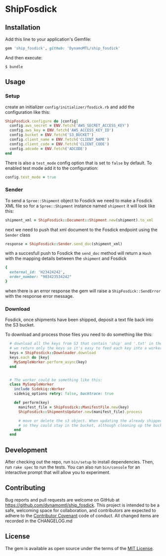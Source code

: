 # ShipFosdick

## Installation

Add this line to your application's Gemfile:

```ruby
gem 'ship_fosdick', github: 'DynamoMTL/ship_fosdick'
```

And then execute:
```shell
$ bundle
```

## Usage

### Setup

create an initializer `config/initializer/fosdick.rb` and add the configuration like this:

```ruby
ShipFosdick.configure do |config|
  config.aws_secret = ENV.fetch('AWS_SECRET_ACCESS_KEY')
  config.aws_key = ENV.fetch('AWS_ACCESS_KEY_ID')
  config.bucket = ENV.fetch('S3_BUCKET')
  config.client_name = ENV.fetch('CLIENT_NAME')
  config.client_code = ENV.fetch('CLIENT_CODE')
  config.adcode = ENV.fetch('ADCODE')
end
```

There is also a `test_mode` config option that is set to `false` by default.
To enabled test mode add it to the configuration:

```ruby
config.test_mode = true
```

### Sender

To send a `Spree::Shipment` object to Fosdick we need to make a Fosdick XML file
so for a `Spree::Shipment` instance named `shipment` it will look like this:
```ruby
shipment_xml = ShipFosdick::Document::Shipment.new(shipment).to_xml
```
next we need to push that xml document to the Fosdick endpoint using the `Sender` class

```ruby
response = ShipFosdick::Sender.send_doc(shipment_xml)
```

with a succesfull push to Fosdick the `send_doc` method will return a `Hash` with the mapping details between the `shipment` and Fosdick
```ruby
{
  external_id: 'H23424242',
  order_number: "903423534242"
}
```

when there is an error response the gem will raise a `ShipFosdick::SendError` with
the response error message.

### Download

Fosdick, once shipments have been shipped, deposit a text file back into the S3 bucket.

To download and process those files you need to do something like this:

```ruby
  # download all the keys from S3 that contain 'ship' and '.txt' in the key
  # we return only the keys so it's easy to feed each key into a worker
  keys = ShipFosdick::Downloader.download
  keys.each do |key|
    MySampleWorker.perform_async(key)
  end


  # The worker could be something like this:
  class MySampleWorker
    include Sidekiq::Worker
    sidekiq_options retry: false, backtrace: true

    def perform(key)
      manifest_file = ShipFosdick::ManifestFile.new(key)
      ShipFosdick::ShipmentsUpdater.new(manifest_file).process

      # move or delete the s3 object. When updating the already shipped shipments will be ignored.
      # so they could stay in the bucket, although cleaning up the bucket is recommended.
    end
  end
```

## Development

After checking out the repo, run `bin/setup` to install dependencies.
Then, run `rake spec` to run the tests. You can also run `bin/console` for an interactive prompt that will allow you to experiment.

## Contributing

Bug reports and pull requests are welcome on GitHub at https://github.com/dynamomtl/ship_fosdick.
This project is intended to be a safe,
welcoming space for collaboration,
and contributors are expected to adhere to the [Contributor Covenant](http://contributor-covenant.org) code of conduct.
All changed items are recorded in the CHANGELOG.md

## License

The gem is available as open source under the terms of the [MIT License](http://opensource.org/licenses/MIT).
